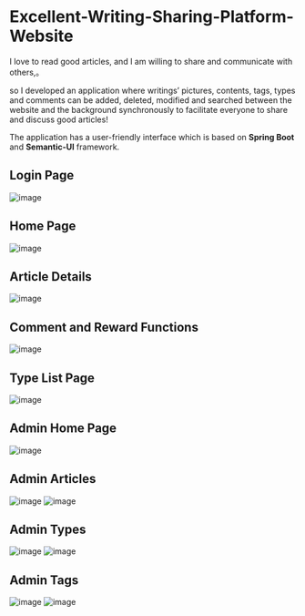 # Excellent-Writing-Sharing-Platform-Website

I love to read good articles, and I am willing to share and communicate with others,。

so I developed an application where writings’ pictures, contents, tags, types and comments can be added, deleted, modified and searched between the website and the background synchronously to facilitate everyone to share and discuss good articles! 

The application has a user-friendly interface which is based on **Spring Boot** and **Semantic-UI** framework. 

## Login Page

![image](https://github.com/zc87-Leo/Excellent_Writing_Sharing_Platform_Web_App/blob/master/images/login.png)

## Home Page

![image](https://github.com/zc87-Leo/Excellent_Writing_Sharing_Platform_Web_App/blob/master/images/home.png)

## Article Details

![image](https://github.com/zc87-Leo/Excellent_Writing_Sharing_Platform_Web_App/blob/master/images/detail.png)

## Comment and Reward Functions

![image](https://github.com/zc87-Leo/Excellent_Writing_Sharing_Platform_Web_App/blob/master/images/commentReward.png)

## Type List Page
![image](https://github.com/zc87-Leo/Excellent_Writing_Sharing_Platform_Web_App/blob/master/images/types.png)

## Admin Home Page
![image](https://github.com/zc87-Leo/Excellent_Writing_Sharing_Platform_Web_App/blob/master/images/admin.png)

## Admin Articles
![image](https://github.com/zc87-Leo/Excellent_Writing_Sharing_Platform_Web_App/blob/master/images/adminblog1.png)
![image](https://github.com/zc87-Leo/Excellent_Writing_Sharing_Platform_Web_App/blob/master/images/adminblog2.png)

## Admin Types
![image](https://github.com/zc87-Leo/Excellent_Writing_Sharing_Platform_Web_App/blob/master/images/admintype1.png)
![image](https://github.com/zc87-Leo/Excellent_Writing_Sharing_Platform_Web_App/blob/master/images/admintype2.png)

## Admin Tags
![image](https://github.com/zc87-Leo/Excellent_Writing_Sharing_Platform_Web_App/blob/master/images/admintag1.png)
![image](https://github.com/zc87-Leo/Excellent_Writing_Sharing_Platform_Web_App/blob/master/images/admintag2.png)



